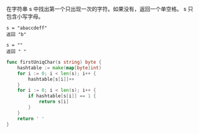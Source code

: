 在字符串 s 中找出第一个只出现一次的字符。如果没有，返回一个单空格。 s 只包含小写字母。

```
s = "abaccdeff"
返回 "b"

s = "" 
返回 " "
```

```go
func firstUniqChar(s string) byte {
    hashtable := make(map[byte]int)
    for i := 0; i < len(s); i++ {
        hashtable[s[i]]++
    }
    for i := 0; i < len(s); i++ {
        if hashtable[s[i]] == 1 {
            return s[i]
        }
    }
    return ' '
}
```


